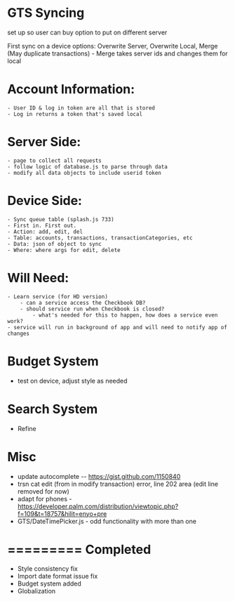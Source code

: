 GTS Syncing
===========

set up so user can buy option to put on different server

First sync on a device options: Overwrite Server, Overwrite Local, Merge (May duplicate transactions)
	- Merge takes server ids and changes them for local

# Account Information:
	- User ID & log in token are all that is stored
	- Log in returns a token that's saved local

# Server Side:
	- page to collect all requests
	- follow logic of database.js to parse through data
	- modify all data objects to include userid token

# Device Side:
	- Sync queue table (splash.js 733)
	- First in. First out.
	- Action: add, edit, del
	- Table: accounts, transactions, transactionCategories, etc
	- Data: json of object to sync
	- Where: where args for edit, delete

# Will Need:
	- Learn service (for HD version)
		- can a service access the Checkbook DB?
		- should service run when Checkbook is closed?
			- what's needed for this to happen, how does a service even work?
	- service will run in background of app and will need to notify app of changes

Budget System
=============
* test on device, adjust style as needed

Search System
=============
* Refine

Misc
====
* update autocomplete -- https://gist.github.com/1150840
* trsn cat edit (from in modify transaction) error, line 202 area (edit line removed for now)
* adapt for phones - https://developer.palm.com/distribution/viewtopic.php?f=109&t=18757&hilit=enyo+pre
* GTS/DateTimePicker.js - odd functionality with more than one

=========
Completed
=========
* Style consistency fix
* Import date format issue fix
* Budget system added
* Globalization